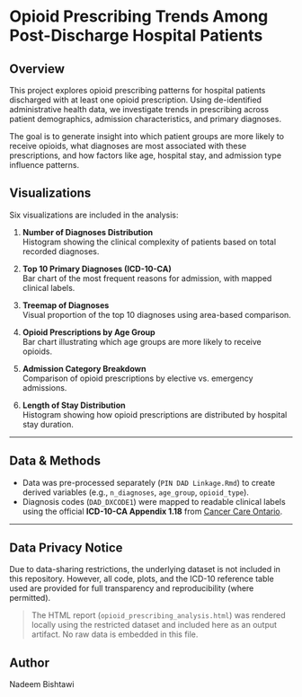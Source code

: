 # Opioid Prescribing Trends Among Post-Discharge Hospital Patients


## Overview
This project explores opioid prescribing patterns for hospital patients discharged with at least one opioid prescription. Using de-identified administrative health data, we investigate trends in prescribing across patient demographics, admission characteristics, and primary diagnoses.

The goal is to generate insight into which patient groups are more likely to receive opioids, what diagnoses are most associated with these prescriptions, and how factors like age, hospital stay, and admission type influence patterns.

## Visualizations
Six visualizations are included in the analysis:

1. **Number of Diagnoses Distribution**  
   Histogram showing the clinical complexity of patients based on total recorded diagnoses.

2. **Top 10 Primary Diagnoses (ICD-10-CA)**  
   Bar chart of the most frequent reasons for admission, with mapped clinical labels.

3. **Treemap of Diagnoses**  
   Visual proportion of the top 10 diagnoses using area-based comparison.

4. **Opioid Prescriptions by Age Group**  
   Bar chart illustrating which age groups are more likely to receive opioids.

5. **Admission Category Breakdown**  
   Comparison of opioid prescriptions by elective vs. emergency admissions.

6. **Length of Stay Distribution**  
   Histogram showing how opioid prescriptions are distributed by hospital stay duration.

---

## Data & Methods

- Data was pre-processed separately (`PIN DAD Linkage.Rmd`) to create derived variables (e.g., `n_diagnoses`, `age_group`, `opioid_type`).
- Diagnosis codes (`DAD_DXCODE1`) were mapped to readable clinical labels using the official **ICD-10-CA Appendix 1.18** from [Cancer Care Ontario](https://ext.cancercare.on.ca/ext/databook/db2122/Appendix/Appendix_1.18_-_ICD10CA_.htm).

---

## Data Privacy Notice

Due to data-sharing restrictions, the underlying dataset is not included in this repository. However, all code, plots, and the ICD-10 reference table used are provided for full transparency and reproducibility (where permitted).
> The HTML report (`opioid_prescribing_analysis.html`) was rendered locally using the restricted dataset and included here as an output artifact. No raw data is embedded in this file.

## Author
Nadeem Bishtawi
